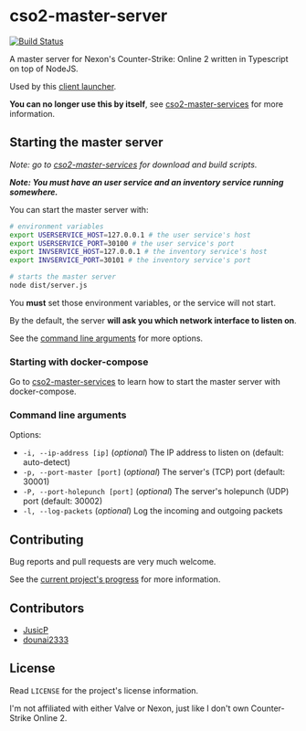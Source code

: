 # cso2-master-server

[![Build Status](https://travis-ci.org/L-Leite/cso2-master-server.svg?branch=master)](https://travis-ci.org/L-Leite/cso2-master-server)

A master server for Nexon's Counter-Strike: Online 2 written in Typescript on top of NodeJS.

Used by this [client launcher](https://github.com/L-Leite/cso2-launcher/).

**You can no longer use this by itself**, see [cso2-master-services](https://github.com/L-Leite/cso2-master-services#running-the-services) for more information.

## Starting the master server

*Note: go to [cso2-master-services](https://github.com/L-Leite/cso2-master-services#running-the-services) for download and build scripts.*

***Note: You must have an user service and an inventory service running somewhere.***

You can start the master server with:

```sh
# environment variables
export USERSERVICE_HOST=127.0.0.1 # the user service's host
export USERSERVICE_PORT=30100 # the user service's port
export INVSERVICE_HOST=127.0.0.1 # the inventory service's host
export INVSERVICE_PORT=30101 # the inventory service's port

# starts the master server
node dist/server.js
```

You **must** set those environment variables, or the service will not start.

By the default, the server **will ask you which network interface to listen on**.

See the [command line arguments](#command-line-arguments) for more options.

### Starting with docker-compose

Go to [cso2-master-services](https://github.com/L-Leite/cso2-master-services) to learn how to start the master server with docker-compose.

### Command line arguments

Options:

- ```-i, --ip-address [ip]``` (*optional*) The IP address to listen on (default: auto-detect)
- ```-p, --port-master [port]``` (*optional*) The server's (TCP) port (default: 30001)
- ```-P, --port-holepunch [port]``` (*optional*) The server's holepunch (UDP) port (default: 30002)
- ```-l, --log-packets``` (*optional*) Log the incoming and outgoing packets

## Contributing

Bug reports and pull requests are very much welcome.

See the [current project's progress](https://github.com/L-Leite/cso2-master-services/projects/1) for more information.

## Contributors

- [JusicP](https://github.com/JusicP)
- [dounai2333](https://github.com/dounai2333)

## License

Read ```LICENSE``` for the project's license information.

I'm not affiliated with either Valve or Nexon, just like I don't own Counter-Strike Online 2.
